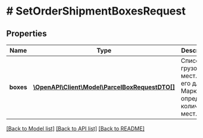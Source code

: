 # # SetOrderShipmentBoxesRequest

## Properties

Name | Type | Description | Notes
------------ | ------------- | ------------- | -------------
**boxes** | [**\OpenAPI\Client\Model\ParcelBoxRequestDTO[]**](ParcelBoxRequestDTO.md) | Список грузовых мест. По его длине Маркет определяет количество мест. |

[[Back to Model list]](../../README.md#models) [[Back to API list]](../../README.md#endpoints) [[Back to README]](../../README.md)
